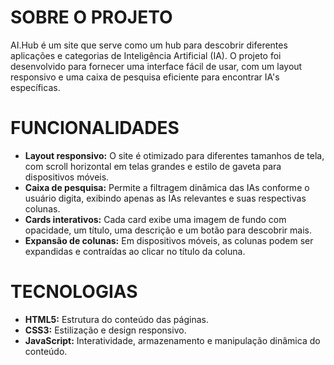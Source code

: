 # SOBRE O PROJETO
AI.Hub é um site que serve como um hub para descobrir diferentes aplicações e categorias de Inteligência Artificial (IA). O projeto foi desenvolvido para fornecer uma interface fácil de usar, com um layout responsivo e uma caixa de pesquisa eficiente para encontrar IA's específicas.

# FUNCIONALIDADES
- <b>Layout responsivo:</b> O site é otimizado para diferentes tamanhos de tela, com scroll horizontal em telas grandes e estilo de gaveta para dispositivos móveis.
- <b>Caixa de pesquisa:</b> Permite a filtragem dinâmica das IAs conforme o usuário digita, exibindo apenas as IAs relevantes e suas respectivas colunas.
- <b>Cards interativos:</b> Cada card exibe uma imagem de fundo com opacidade, um título, uma descrição e um botão para descobrir mais.
- <b>Expansão de colunas:</b> Em dispositivos móveis, as colunas podem ser expandidas e contraídas ao clicar no título da coluna.

# TECNOLOGIAS
- <b>HTML5:</b> Estrutura do conteúdo das páginas.
- <b>CSS3:</b> Estilização e design responsivo.
- <b>JavaScript:</b> Interatividade, armazenamento e manipulação dinâmica do conteúdo.